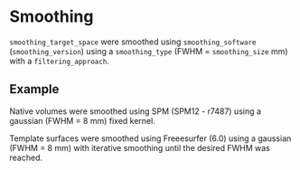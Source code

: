 # Smoothing

`smoothing_target_space` were smoothed using `smoothing_software`
(`smoothing_version`) using a `smoothing_type` (FWHM = `smoothing_size` mm) with
a `filtering_approach`.

## Example

Native volumes were smoothed using SPM (SPM12 - r7487) using a gaussian (FWHM =
8 mm) fixed kernel.

Template surfaces were smoothed using Freeesurfer (6.0) using a gaussian (FWHM =
8 mm) with iterative smoothing until the desired FWHM was reached.
